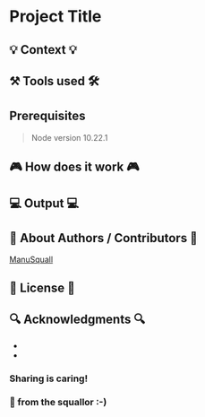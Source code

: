 <!-- Repository git : https://github.com/ManuSquall/ -->
# Project Title

<!-- Description -->

## 💡 Context 💡
<!-- Why am i making this -->


## ⚒ Tools used 🛠
<!-- Packages, external librairies, IDE, utilitaries used -->
<!-- * [VS Code](https://code.visualstudio.com/) -->
<!-- * [Visual Studio](https://visualstudio.microsoft.com/fr/downloads/) -->

## Prerequisites
<!-- What we have to do to make it work/run -->
> Node version 10.22.1


## 🎮 How does it work 🎮
<!-- What we have to do to make it work/run -->


## 💻 Output 💻

<!-- What the result is supposed to be -->

<!-- screenshot result in a readme folder
![output1](/readme/output1.png)

![output2](/readme/output2.png)
-->


## 👥 About Authors / Contributors 👥

[ManuSquall](https://manusquall.azurewebsites.net/)

## 📜 License 📜

<!-- This project is licensed under the [CC0 1.0 Universal](https://creativecommons.org/) Creative Commons License. -->
<!-- This project is licensed under the [MIT License](https://en.wikipedia.org/wiki/MIT_License). -->

## 🔍 Acknowledgments 🔍
<!-- inspiration, research stuff -->
*
*

### Sharing is caring! 
### 💜 from the squallor :-)

